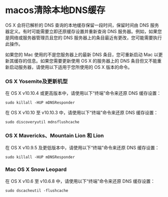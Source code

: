 # macos清除本地DNS缓存

OS X 会将已解析的 DNS 查询的本地缓存保留一段时间，保留时间由 DNS 服务器定义。有时可能需要立即还原缓存设置并重新查询 DNS 服务器。例如，如果您是网络或服务器管理员且您的 DNS 服务器上的条目最近有更改，您可能需要执行此操作。

如果您的 Mac 使用的不是您服务器上的最新 DNS 条目，您可重新启动 Mac 以更新其缓存的信息。如果您需要更新使用 OS X 的服务器上的 DNS 条目但又不能重新启动服务器，请使用以下适用于您所使用的 OS X 版本的命令。

### OS X Yosemite及更新机型

在 OS X v10.10.4 或更高版本中，请使用以下“终端”命令来还原 DNS 缓存设置：

```shell
sudo killall -HUP mDNSResponder
```

在 OS X v10.10 至 v10.10.3 中，请使用以下“终端”命令来还原 DNS 缓存设置：

```shell
sudo discoveryutil mdnsflushcache
```

### OS X Mavericks、Mountain Lion 和 Lion

在 OS X v10.9.5 及更低版本中，请使用以下“终端”命令来还原 DNS 缓存设置：

```shell
sudo killall -HUP mDNSResponder
```

### Mac OS X Snow Leopard

在 OS X v10.6 至 v10.6.8 中，请使用以下“终端”命令来还原 DNS 缓存设置：

```shell
sudo dscacheutil -flushcache
```

